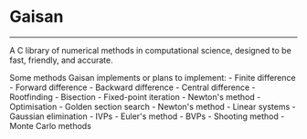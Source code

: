 # Gaisan #
---

A C library of numerical methods in computational science, designed to be fast,
friendly, and accurate.

Some methods Gaisan implements or plans to implement:
    - Finite difference
        - Forward difference
        - Backward difference
        - Central difference
    - Rootfinding
        - Bisection
        - Fixed-point iteration
        - Newton's method
    - Optimisation
        - Golden section search
        - Newton's method
    - Linear systems
        - Gaussian elimination
    - IVPs
        - Euler's method
    - BVPs
        - Shooting method
    - Monte Carlo methods

